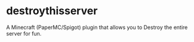 # destroythisserver
A Minecraft (PaperMC/Spigot) plugin that allows you to Destroy the entire server for fun.
